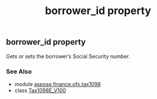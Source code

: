 ﻿---
title: borrower_id property
second_title: Aspose.Finance for Python via .NET API References
description: 
type: docs
weight: 50
url: /python-net/aspose.finance.ofx.tax1098/tax1098e_v100/borrower_id/
is_root: false
---

## borrower_id property


Gets or sets the borrower’s Social Security number.

### See Also
* module [aspose.finance.ofx.tax1098](../../)
* class [Tax1098E_V100](/finance/python-net/aspose.finance.ofx.tax1098/tax1098e_v100)
